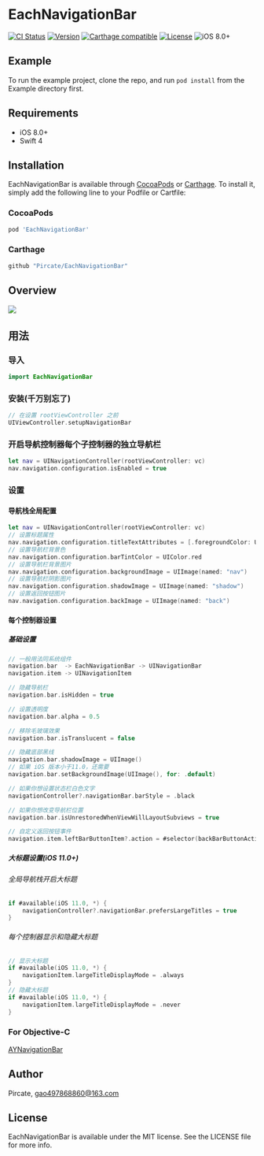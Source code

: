 # EachNavigationBar

[![CI Status](http://img.shields.io/travis/Pircate/EachNavigationBar.svg?style=flat)](https://travis-ci.org/Pircate/EachNavigationBar)
[![Version](https://img.shields.io/cocoapods/v/EachNavigationBar.svg?style=flat)](http://cocoapods.org/pods/EachNavigationBar)
[![Carthage compatible](https://img.shields.io/badge/Carthage-compatible-4BC51D.svg?style=flat)](https://github.com/Carthage/Carthage)
[![License](https://img.shields.io/cocoapods/l/EachNavigationBar.svg?style=flat)](http://cocoapods.org/pods/EachNavigationBar)
![iOS 8.0+](https://img.shields.io/badge/iOS-8.0%2B-blue.svg)

## Example

To run the example project, clone the repo, and run `pod install` from the Example directory first.

## Requirements

* iOS 8.0+
* Swift 4

## Installation

EachNavigationBar is available through [CocoaPods](http://cocoapods.org) or [Carthage](https://github.com/Carthage/Carthage). To install
it, simply add the following line to your Podfile or Cartfile:

### CocoaPods

```ruby
pod 'EachNavigationBar'
```

### Carthage
```ruby
github "Pircate/EachNavigationBar"
```

## Overview

![](https://github.com/Pircate/EachNavigationBar/blob/master/demo.gif)

## 用法

### 导入

``` swift
import EachNavigationBar
```

### 安装(千万别忘了)

``` swift
// 在设置 rootViewController 之前
UIViewController.setupNavigationBar
```

### 开启导航控制器每个子控制器的独立导航栏

``` swift
let nav = UINavigationController(rootViewController: vc)
nav.navigation.configuration.isEnabled = true
```

###  设置
#### 导航栈全局配置

``` swift
let nav = UINavigationController(rootViewController: vc)
// 设置标题属性
nav.navigation.configuration.titleTextAttributes = [.foregroundColor: UIColor.blue]
// 设置导航栏背景色
nav.navigation.configuration.barTintColor = UIColor.red
// 设置导航栏背景图片
nav.navigation.configuration.backgroundImage = UIImage(named: "nav")
// 设置导航栏阴影图片
nav.navigation.configuration.shadowImage = UIImage(named: "shadow")
// 设置返回按钮图片
nav.navigation.configuration.backImage = UIImage(named: "back")
```

#### 每个控制器设置
##### 基础设置

``` swift
// 一般用法同系统组件
navigation.bar  -> EachNavigationBar -> UINavigationBar
navigation.item -> UINavigationItem

// 隐藏导航栏
navigation.bar.isHidden = true

// 设置透明度
navigation.bar.alpha = 0.5

// 移除毛玻璃效果
navigation.bar.isTranslucent = false

// 隐藏底部黑线
navigation.bar.shadowImage = UIImage()
// 如果 iOS 版本小于11.0，还需要
navigation.bar.setBackgroundImage(UIImage(), for: .default)

// 如果你想设置状态栏白色文字
navigationController?.navigationBar.barStyle = .black

// 如果你想改变导航栏位置
navigation.bar.isUnrestoredWhenViewWillLayoutSubviews = true

// 自定义返回按钮事件
navigation.item.leftBarButtonItem?.action = #selector(backBarButtonAction)
```

##### 大标题设置(iOS 11.0+)

###### 全局导航栈开启大标题
``` swift
if #available(iOS 11.0, *) {
    navigationController?.navigationBar.prefersLargeTitles = true
}
```
###### 每个控制器显示和隐藏大标题
```swift
// 显示大标题
if #available(iOS 11.0, *) {
    navigationItem.largeTitleDisplayMode = .always
}
// 隐藏大标题
if #available(iOS 11.0, *) {
    navigationItem.largeTitleDisplayMode = .never
}
```

### For Objective-C
[AYNavigationBar](https://github.com/Pircate/AYNavigationBar)

## Author

Pircate, gao497868860@163.com

## License

EachNavigationBar is available under the MIT license. See the LICENSE file for more info.
